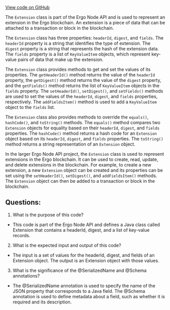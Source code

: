 [View code on GitHub](https://github.com/ergoplatform/ergo-appkit/java-client-generated/src/main/java/org/ergoplatform/restapi/client/Extension.java)

The `Extension` class is part of the Ergo Node API and is used to represent an extension in the Ergo blockchain. An extension is a piece of data that can be attached to a transaction or block in the blockchain. 

The `Extension` class has three properties: `headerId`, `digest`, and `fields`. The `headerId` property is a string that identifies the type of extension. The `digest` property is a string that represents the hash of the extension data. The `fields` property is a list of `KeyValueItem` objects, which represent key-value pairs of data that make up the extension.

The `Extension` class provides methods to get and set the values of its properties. The `getHeaderId()` method returns the value of the `headerId` property, the `getDigest()` method returns the value of the `digest` property, and the `getFields()` method returns the list of `KeyValueItem` objects in the `fields` property. The `setHeaderId()`, `setDigest()`, and `setFields()` methods are used to set the values of the `headerId`, `digest`, and `fields` properties, respectively. The `addFieldsItem()` method is used to add a `KeyValueItem` object to the `fields` list.

The `Extension` class also provides methods to override the `equals()`, `hashCode()`, and `toString()` methods. The `equals()` method compares two `Extension` objects for equality based on their `headerId`, `digest`, and `fields` properties. The `hashCode()` method returns a hash code for an `Extension` object based on its `headerId`, `digest`, and `fields` properties. The `toString()` method returns a string representation of an `Extension` object.

In the larger Ergo Node API project, the `Extension` class is used to represent extensions in the Ergo blockchain. It can be used to create, read, update, and delete extensions in the blockchain. For example, to create a new extension, a new `Extension` object can be created and its properties can be set using the `setHeaderId()`, `setDigest()`, and `addFieldsItem()` methods. The `Extension` object can then be added to a transaction or block in the blockchain.
## Questions: 
 1. What is the purpose of this code?
- This code is part of the Ergo Node API and defines a Java class called Extension that contains a headerId, digest, and a list of key-value records.

2. What is the expected input and output of this code?
- The input is a set of values for the headerId, digest, and fields of an Extension object. The output is an Extension object with those values.

3. What is the significance of the @SerializedName and @Schema annotations?
- The @SerializedName annotation is used to specify the name of the JSON property that corresponds to a Java field. The @Schema annotation is used to define metadata about a field, such as whether it is required and its description.